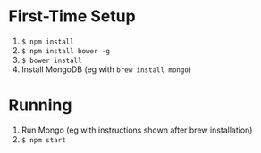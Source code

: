 # First-Time Setup

1. `$ npm install`
2. `$ npm install bower -g`
3. `$ bower install`
4. Install MongoDB (eg with `brew install mongo`)

# Running

1. Run Mongo (eg with instructions shown after brew installation)
2. `$ npm start`
